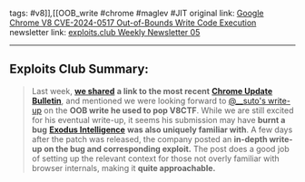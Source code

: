 tags: #v8]]_,_[[OOB_write #chrome #maglev #JIT
original link:  [Google Chrome V8 CVE-2024-0517 Out-of-Bounds Write Code Execution](https://blog.exodusintel.com/2024/01/19/google-chrome-v8-cve-2024-0517-out-of-bounds-write-code-execution/?ref=blog.exploits.club)
newsletter link: [exploits.club Weekly Newsletter 05](https://blog.exploits.club/exploits-club-weekly-newsletter-05/)

---
## Exploits Club Summary:
> Last week, [**we shared**](https://blog.exploits.club/exploits-club-weekly-newsletter-04/) **a link to the most recent** [**Chrome Update Bulletin**](https://chromereleases.googleblog.com/2024/01/stable-channel-update-for-desktop_16.html?m=1&ref=blog.exploits.club), and mentioned we were looking forward to [@__suto's write-up](https://x.com/__suto/status/1747393832390705171?s=20_&ref=blog.exploits.club) on the **OOB write he used to pop V8CTF**. While we are still excited for his eventual write-up, it seems his submission may have **burnt a bug** [**Exodus Intelligence**](https://exodusintel.com/?ref=blog.exploits.club) **was also uniquely familiar with**. A few days after the patch was released, the company posted an **in-depth write-up on the bug and corresponding exploit.** The post does a good job of setting up the relevant context for those not overly familiar with browser internals, making it **quite approachable.**
